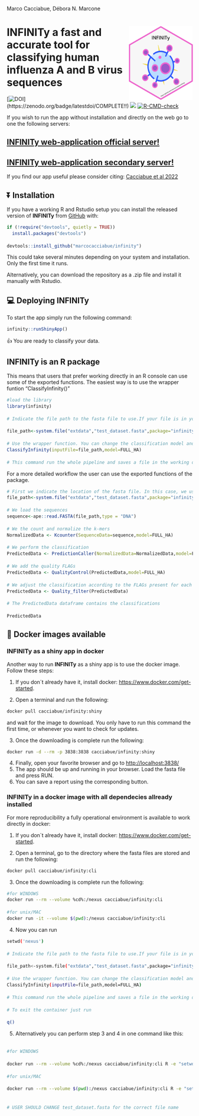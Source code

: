 Marco Cacciabue, Débora N. Marcone

<!-- README.md is generated from README.Rmd. Please edit that file -->

# **INFINITy** <img src='man/figures/hex.png' style="float:right; height:200px;" /> a fast and accurate tool for classifying human influenza A and B virus sequences

<!-- badges: start -->

[![DOI](https://zenodo.org/badge/COMPLETE!!)](https://zenodo.org/badge/latestdoi/COMPLETE!!)
[![](https://img.shields.io/badge/lifecycle-experimental-orange.svg)](https://www.tidyverse.org/lifecycle/#experimental)
[![R-CMD-check](https://github.com/marcocacciabue/infinity/workflows/R-CMD-check/badge.svg)](https://github.com/marcocacciabue/infinity/actions)
<!-- badges: end -->

If you wish to run the app without installation and directly on the web
go to one the following servers:

## [INFINITy web-application official server!](https://infinity.unlu.edu.ar/)

## [INFINITy web-application secondary server!](https://cacciabue.shinyapps.io/infinity2/)

If you find our app useful please consider citing: [Cacciabue et al
2022](https://www.biorxiv.org/)

## :arrow_double_down: Installation

If you have a working R and Rstudio setup you can install the released
version of **INFINITy** from [GitHub](https://github.com/) with:

``` r
if (!require("devtools", quietly = TRUE))
  install.packages("devtools")
  
devtools::install_github("marcocacciabue/infinity")
```

This could take several minutes depending on your system and
installation. Only the first time it runs.

Alternatively, you can download the repository as a .zip file and
install it manually with Rstudio.

## :computer: Deploying **INFINITy**

To start the app simply run the following command:

``` r
infinity::runShinyApp()
```

:+1: You are ready to classify your data.

## **INFINITy** is an R package

This means that users that prefer working directly in an R console can
use some of the exported functions. The easiest way is to use the
wrapper funtion “ClassifyInfinity()”

``` r
#load the library
library(infinity)

# Indicate the file path to the fasta file to use.If your file is in your working directory you need to simply indicate the file name. In this case, we use a test file provided with the package itself. 

file_path<-system.file("extdata","test_dataset.fasta",package="infinity")

# Use the wrapper function. You can change the classification model and pass other arguments
ClassifyInfinity(inputFile=file_path,model=FULL_HA)

# This command run the whole pipeline and saves a file in the working directory a "Results.csv" by default. You can change the name file setting the "outputFile" parameter.
```

For a more detailed workflow the user can use the exported functions of
the package.

``` r
# First we indicate the location of the fasta file. In this case, we use a test file provided with the package itself.
file_path<-system.file("extdata","test_dataset.fasta",package="infinity")

# We load the sequences
sequence<-ape::read.FASTA(file_path,type = "DNA")

# We the count and normalize the k-mers
NormalizedData <- Kcounter(SequenceData=sequence,model=FULL_HA)

# We perform the classification
PredictedData <- PredictionCaller(NormalizedData=NormalizedData,model=FULL_HA)

# We add the quality FLAGs
PredictedData <- QualityControl(PredictedData,model=FULL_HA)

# We adjust the classification according to the FLAGs present for each sample:
PredictedData <- Quality_filter(PredictedData)

# The PredictedData dataframe contains the classifications

PredictedData
```

## :whale: Docker images available

### **INFINITy** as a shiny app in docker

Another way to run **INFINITy** as a shiny app is to use the docker
image. Follow these steps:

1.  If you don´t already have it, install docker:
    <https://www.docker.com/get-started>.

2.  Open a terminal and run the following:

``` bash
docker pull cacciabue/infinity:shiny
```

and wait for the image to download. You only have to run this command
the first time, or whenever you want to check for updates.

3.  Once the downloading is complete run the following:

``` bash
docker run -d --rm -p 3838:3838 cacciabue/infinity:shiny
```

4.  Finally, open your favorite browser and go to
    <http://localhost:3838/>
5.  The app should be up and running in your browser. Load the fasta
    file and press RUN.
6.  You can save a report using the corresponding button.

### **INFINITy** in a docker image with all dependecies allready installed

For more reproducibility a fully operational environment is available to
work directly in docker:

1.  If you don´t already have it, install docker:
    <https://www.docker.com/get-started>.

2.  Open a terminal, go to the directory where the fasta files are
    stored and run the following:

``` bash
docker pull cacciabue/infinity:cli
```

3.  Once the downloading is complete run the following:

``` bash
#for WINDOWS 
docker run --rm --volume %cd%:/nexus cacciabue/infinity:cli

#for unix/MAC
docker run -it --volume $(pwd):/nexus cacciabue/infinity:cli
```

4.  Now you can run

``` bash
setwd('nexus')

# Indicate the file path to the fasta file to use.If your file is in your working directory you need to simply indicate the file name. In this case, we use a test file provided with the package itself. 

file_path<-system.file("extdata","test_dataset.fasta",package="infinity")

# Use the wrapper function. You can change the classification model and pass other arguments
ClassifyInfinity(inputFile=file_path,model=FULL_HA)

# This command run the whole pipeline and saves a file in the working directory a "Results.csv" by default. You can change the name file setting the "outputFile" parameter.

# To exit the container just run

q()
```

5.  Alternatively you can perform step 3 and 4 in one command like this:

``` bash

#for WINDOWS 

docker run --rm --volume %cd%:/nexus cacciabue/infinity:cli R -e "setwd('nexus');library('infinity');ClassifyInfinity(inputFile='test_dataset.fasta',model=FULL_HA)"

#for unix/MAC

docker run --rm --volume $(pwd):/nexus cacciabue/infinity:cli R -e "setwd('nexus');library('infinity');ClassifyInfinity(inputFile='test_dataset.fasta',model=FULL_HA)"


# USER SHOULD CHANGE test_dataset.fasta for the correct file name
```
